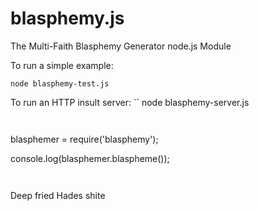 blasphemy.js
============

The Multi-Faith Blasphemy Generator node.js Module


To run a simple example:
```
node blasphemy-test.js
```

To run an HTTP insult server:
``
node blasphemy-server.js
```


```
blasphemer = require('blasphemy');

console.log(blasphemer.blaspheme());
```


```
Deep fried Hades shite
```

